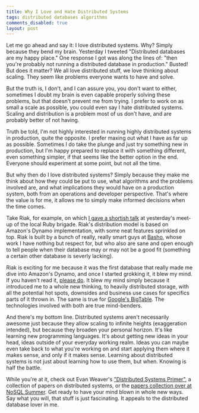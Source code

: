 ```yaml
---
title: Why I Love and Hate Distributed Systems
tags: distributed databases algorithms
comments_disabled: true
layout: post
---
```

Let me go ahead and say it: I love distributed systems. Why? Simply because they bend my brain. Yesterday I tweeted
"Distributed databases are my happy place." One response I got was along the lines of: "then you're probably not running
a distributed database in production." Busted! But does it matter? We all love distributed stuff, we love thinking about
scaling. They seem like problems everyone wants to have and solve.

But the truth is, I don't, and I can assure you, you don't want to either, sometimes I doubt my brain is even capable
properly solving these problems, but that doesn't prevent me from trying. I prefer to work on as small a scale as
possible, you could even say I hate distributed systems. Scaling and distribution is a problem most of us don't have,
and are probably better of not having.

Truth be told, I'm not highly interested in running highly distributed systems in production, quite the opposite. I prefer
maxing out what I have as far up as possible. Sometimes I do take the plunge and just try something new in production,
but I'm happy prepared to replace it with something different, even something simpler, if that seems like the better
option in the end. Everyone should experiment at some point, but not all the time.

But why then do I love distributed systems? Simply because they make me think about how they could be put to use,
what algorithms and the problems involved are, and what implications they would have on a production system, both from
an operations and developer perspective. That's where the value is for me, it allows me to simply make informed
decisions when the time comes.

Take Riak, for example, on which [I gave a shortish talk](http://riak-rugb.heroku.com) at yesterday's meet-up of the
local Ruby brigade. Riak's distribution model is based on Amazon's Dynamo implementation, with some neat features
sprinkled on top. Riak is built by a bunch of really, really smart guys at [Basho](http://basho.com), whose work I have
nothing but respect for, but who also are sane and open enough to tell people when their database may or may not be a
good fit (something a certain other database is severly lacking).

Riak is exciting for me because it was the first database that really made me dive into Amazon's Dynamo, and once I
started grokking it, it blew my mind. If you haven't read it, [please
do](http://www.allthingsdistributed.com/2007/10/amazons_dynamo.html). It blew my mind simply because it introduced me to
a whole new thinking, to heavily distributed storage, with all the potential hot spots, downsides and business use cases
for specifics parts of it thrown in. The same is true for [Google's BigTable](http://labs.google.com/papers/bigtable.html).
The technologies involved with both are true mind-benders.

And there's my bottom line. Distributed systems aren't necessarily awesome just because they allow scaling to infinite
heights (exaggeration intended), but because they broaden your personal horizon. It's like learning new programming
languages. It's about getting new ideas in your head, ideas outside of your everyday working realm. Ideas you can maybe
even take back to what you're working on and start applying them where it makes sense, and only if it makes sense.
Learning about distributed systems is not just about learning how to use them, but when. Knowing is half the battle.

While you're at it, check out Evan Weaver's ["Distributed Systems
Primer"](http://blog.evanweaver.com/articles/2009/05/04/distributed-systems-primer/), a collection of papers on
distributed systems, or the [papers collection over at NoSQL Summer](http://nosqlsummer.org/papers). Get ready to have
your mind blown in whole new ways. Say what you will, that stuff is just fascinating. It appeals to the distributed
database lover in me.
